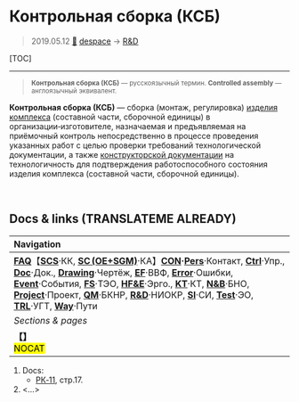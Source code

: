 # Контрольная сборка (КСБ)
> 2019.05.12 [🚀](../index/index.md) [despace](index.md) → [R&D](rnd.md)

[TOC]

---

> <small>**Контрольная сборка (КСБ)** — русскоязычный термин. **Controlled assembly** — англоязычный эквивалент.</small>

**Контрольная сборка (КСБ)** — сборка (монтаж, регулировка) [изделия комплекса](unit.md) (составной части, сборочной единицы) в организации‑изготовителе, назначаемая и предъявляемая на приёмочный контроль непосредственно в процессе проведения указанных работ с целью проверки требований технологической документации, а также [конструкторской документации](doc.md) на технологичность для подтверждения работоспособного состояния изделия комплекса (составной части, сборочной единицы).



<p style="page-break-after:always"> </p>

## Docs & links (TRANSLATEME ALREADY)
|Navigation|
|:--|
|**[FAQ](faq.md)**【**[SCS](scs.md)**·КК, **[SC (OE+SGM)](sc.md)**·КА】**[CON](contact.md)·[Pers](person.md)**·Контакт, **[Ctrl](control.md)**·Упр., **[Doc](doc.md)**·Док., **[Drawing](drawing.md)**·Чертёж, **[EF](ef.md)**·ВВФ, **[Error](error.md)**·Ошибки, **[Event](event.md)**·События, **[FS](fs.md)**·ТЭО, **[HF&E](hfe.md)**·Эрго., **[KT](kt.md)**·КТ, **[N&B](nnb.md)**·БНО, **[Project](project.md)**·Проект, **[QM](qm.md)**·БКНР, **[R&D](rnd.md)**·НИОКР, **[SI](si.md)**·СИ, **[Test](test.md)**·ЭО, **[TRL](trl.md)**·УГТ, **[Way](way.md)**·Пути|
|*Sections & pages*|
|**【[](.md)】**<br> <mark>NOCAT</mark>|

   1. Docs:
      - [РК‑11](const_rk.md), стр.17.
   1. <…>
